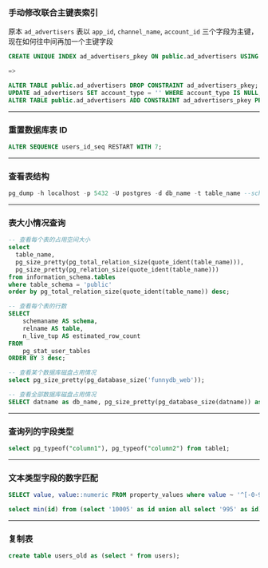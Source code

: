 ### 手动修改联合主键表索引

原本 `ad_advertisers` 表以 `app_id`, `channel_name`, `account_id` 三个字段为主键，现在如何往中间再加一个主键字段

```sql
CREATE UNIQUE INDEX ad_advertisers_pkey ON public.ad_advertisers USING btree (app_id, channel_name, account_id);

=>

ALTER TABLE public.ad_advertisers DROP CONSTRAINT ad_advertisers_pkey;
UPDATE ad_advertisers SET account_type = '' WHERE account_type IS NULL;
ALTER TABLE public.ad_advertisers ADD CONSTRAINT ad_advertisers_pkey PRIMARY KEY (app_id, channel_name, account_type, account_id);
```

---

### 重置数据库表 ID

```sql
ALTER SEQUENCE users_id_seq RESTART WITH 7;
```

---

### 查看表结构

```sql
pg_dump -h localhost -p 5432 -U postgres -d db_name -t table_name --schema-only
```

---

### 表大小情况查询

```sql
-- 查看每个表的占用空间大小
select
  table_name, 
  pg_size_pretty(pg_total_relation_size(quote_ident(table_name))),
  pg_size_pretty(pg_relation_size(quote_ident(table_name)))
from information_schema.tables
where table_schema = 'public'
order by pg_total_relation_size(quote_ident(table_name)) desc;

-- 查看每个表的行数
SELECT 
    schemaname AS schema,
    relname AS table,
    n_live_tup AS estimated_row_count
FROM 
    pg_stat_user_tables
ORDER BY 3 desc;

-- 查看某个数据库磁盘占用情况
select pg_size_pretty(pg_database_size('funnydb_web'));

-- 查看全部数据库磁盘占用情况
SELECT datname as db_name, pg_size_pretty(pg_database_size(datname)) as db_usage FROM pg_database order by pg_database_size(datname) desc;
```

---

### 查询列的字段类型
```sql
select pg_typeof("column1"), pg_typeof("column2") from table1;
```

---

### 文本类型字段的数字匹配
```sql
SELECT value, value::numeric FROM property_values where value ~ '^[-0-9.]+$' limit 1000;

select min(id) from (select '10005' as id union all select '995' as id);  -- 错误写法
```

---

### 复制表
```sql
create table users_old as (select * from users);
```
